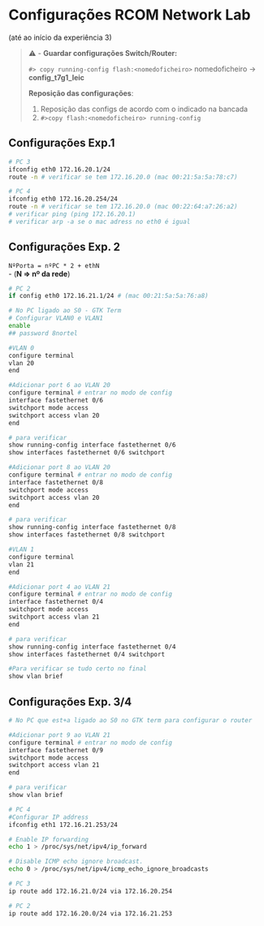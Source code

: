 # Configurações RCOM Network Lab

(até ao início da experiência 3)


> ⚠ - **Guardar configurações Switch/Router:**
> 
> `#> copy running-config flash:<nomedoficheiro>` nomedoficheiro → **config_t7g1_leic**
>
> **Reposição das configurações**:
> 
> 1. Reposição das configs de acordo com o indicado na bancada
> 2. `#>copy flash:<nomedoficheiro> running-config`

## Configurações Exp.1 

```bash
# PC 3
ifconfig eth0 172.16.20.1/24
route -n # verificar se tem 172.16.20.0 (mac 00:21:5a:5a:78:c7)

# PC 4
ifconfig eth0 172.16.20.254/24
route -n # verificar se tem 172.16.20.0 (mac 00:22:64:a7:26:a2)
# verificar ping (ping 172.16.20.1)
# verificar arp -a se o mac adress no eth0 é igual
```

## Configurações Exp. 2


`NºPorta = nºPC * 2 + ethN`   
         - (**N => nº da rede**)

```bash
# PC 2
if config eth0 172.16.21.1/24 # (mac 00:21:5a:5a:76:a8)

# No PC ligado ao S0 - GTK Term
# Configurar VLAN0 e VLAN1
enable
## password 8nortel

#VLAN 0
configure terminal
vlan 20
end

#Adicionar port 6 ao VLAN 20
configure terminal # entrar no modo de config
interface fastethernet 0/6
switchport mode access
switchport access vlan 20
end

# para verificar
show running-config interface fastethernet 0/6
show interfaces fastethernet 0/6 switchport

#Adicionar port 8 ao VLAN 20
configure terminal # entrar no modo de config
interface fastethernet 0/8
switchport mode access
switchport access vlan 20
end

# para verificar
show running-config interface fastethernet 0/8
show interfaces fastethernet 0/8 switchport

#VLAN 1
configure terminal
vlan 21
end

#Adicionar port 4 ao VLAN 21
configure terminal # entrar no modo de config
interface fastethernet 0/4
switchport mode access
switchport access vlan 21
end

# para verificar
show running-config interface fastethernet 0/4
show interfaces fastethernet 0/4 switchport

#Para verificar se tudo certo no final
show vlan brief
```

## Configurações Exp. 3/4

```bash
# No PC que est+a ligado ao S0 no GTK term para configurar o router

#Adicionar port 9 ao VLAN 21
configure terminal # entrar no modo de config
interface fastethernet 0/9
switchport mode access
switchport access vlan 21
end

# para verificar
show vlan brief

# PC 4
#Configurar IP address
ifconfig eth1 172.16.21.253/24

# Enable IP forwarding
echo 1 > /proc/sys/net/ipv4/ip_forward

# Disable ICMP echo ignore broadcast.
echo 0 > /proc/sys/net/ipv4/icmp_echo_ignore_broadcasts

# PC 3 
ip route add 172.16.21.0/24 via 172.16.20.254

# PC 2
ip route add 172.16.20.0/24 via 172.16.21.253


```
